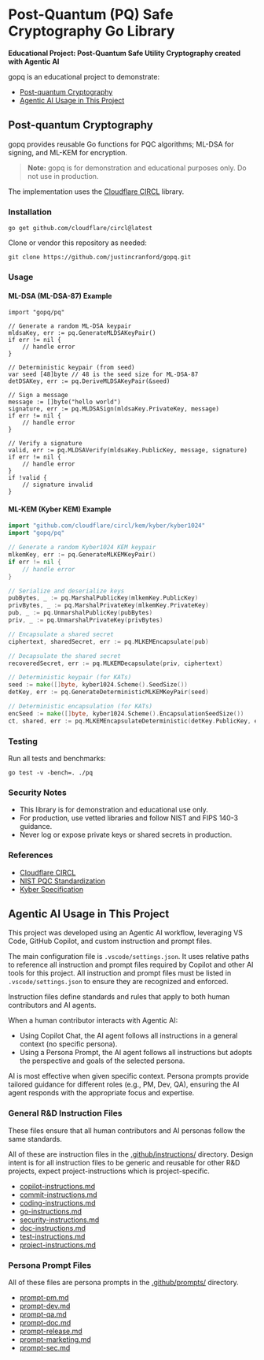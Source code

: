 
# Post-Quantum (PQ) Safe Cryptography Go Library

**Educational Project: Post-Quantum Safe Utility Cryptography created with Agentic AI**


gopq is an educational project to demonstrate:
- [Post-quantum Cryptography](#post-quantum-cryptography)
- [Agentic AI Usage in This Project](#agentic-ai-usage-in-this-project)

## Post-quantum Cryptography

gopq provides reusable Go functions for PQC algorithms; ML-DSA for signing, and ML-KEM for encryption.

> **Note:** gopq is for demonstration and educational purposes only. Do not use in production.

The implementation uses the [Cloudflare CIRCL](https://github.com/cloudflare/circl) library.

### Installation

```
go get github.com/cloudflare/circl@latest
```

Clone or vendor this repository as needed:

```
git clone https://github.com/justincranford/gopq.git
```


### Usage

#### ML-DSA (ML-DSA-87) Example

```
import "gopq/pq"

// Generate a random ML-DSA keypair
mldsaKey, err := pq.GenerateMLDSAKeyPair()
if err != nil {
    // handle error
}

// Deterministic keypair (from seed)
var seed [48]byte // 48 is the seed size for ML-DSA-87
detDSAKey, err := pq.DeriveMLDSAKeyPair(&seed)

// Sign a message
message := []byte("hello world")
signature, err := pq.MLDSASign(mldsaKey.PrivateKey, message)
if err != nil {
    // handle error
}

// Verify a signature
valid, err := pq.MLDSAVerify(mldsaKey.PublicKey, message, signature)
if err != nil {
    // handle error
}
if !valid {
    // signature invalid
}
```

#### ML-KEM (Kyber KEM) Example

```go
import "github.com/cloudflare/circl/kem/kyber/kyber1024"
import "gopq/pq"

// Generate a random Kyber1024 KEM keypair
mlkemKey, err := pq.GenerateMLKEMKeyPair()
if err != nil {
    // handle error
}

// Serialize and deserialize keys
pubBytes, _ := pq.MarshalPublicKey(mlkemKey.PublicKey)
privBytes, _ := pq.MarshalPrivateKey(mlkemKey.PrivateKey)
pub, _ := pq.UnmarshalPublicKey(pubBytes)
priv, _ := pq.UnmarshalPrivateKey(privBytes)

// Encapsulate a shared secret
ciphertext, sharedSecret, err := pq.MLKEMEncapsulate(pub)

// Decapsulate the shared secret
recoveredSecret, err := pq.MLKEMDecapsulate(priv, ciphertext)

// Deterministic keypair (for KATs)
seed := make([]byte, kyber1024.Scheme().SeedSize())
detKey, err := pq.GenerateDeterministicMLKEMKeyPair(seed)

// Deterministic encapsulation (for KATs)
encSeed := make([]byte, kyber1024.Scheme().EncapsulationSeedSize())
ct, shared, err := pq.MLKEMEncapsulateDeterministic(detKey.PublicKey, encSeed)
```

### Testing

Run all tests and benchmarks:

```
go test -v -bench=. ./pq
```

### Security Notes

- This library is for demonstration and educational use only.
- For production, use vetted libraries and follow NIST and FIPS 140-3 guidance.
- Never log or expose private keys or shared secrets in production.

### References

- [Cloudflare CIRCL](https://github.com/cloudflare/circl)
- [NIST PQC Standardization](https://csrc.nist.gov/projects/post-quantum-cryptography)
- [Kyber Specification](https://pq-crystals.org/kyber/)

## Agentic AI Usage in This Project

This project was developed using an Agentic AI workflow, leveraging VS Code, GitHub Copilot, and custom instruction and prompt files.

The main configuration file is `.vscode/settings.json`. It uses relative paths to reference all instruction and prompt files required by Copilot and other AI tools for this project. All instruction and prompt files must be listed in `.vscode/settings.json` to ensure they are recognized and enforced.

Instruction files define standards and rules that apply to both human contributors and AI agents.

When a human contributor interacts with Agentic AI:
- Using Copilot Chat, the AI agent follows all instructions in a general context (no specific persona).
- Using a Persona Prompt, the AI agent follows all instructions but adopts the perspective and goals of the selected persona.

AI is most effective when given specific context. Persona prompts provide tailored guidance for different roles (e.g., PM, Dev, QA), ensuring the AI agent responds with the appropriate focus and expertise.

### General R&D Instruction Files

These files ensure that all human contributors and AI personas follow the same standards.


All of these are instruction files in the [.github/instructions/](.github/instructions/) directory. Design intent is for all instruction files to be generic and reusable for other R&D projects, expect project-instructions which is project-specific.

- [copilot-instructions.md](.github/instructions/copilot-instructions.md)
- [commit-instructions.md](.github/instructions/commit-instructions.md)
- [coding-instructions.md](.github/instructions/coding-instructions.md)
- [go-instructions.md](.github/instructions/go-instructions.md)
- [security-instructions.md](.github/instructions/security-instructions.md)
- [doc-instructions.md](.github/instructions/doc-instructions.md)
- [test-instructions.md](.github/instructions/test-instructions.md)
- [project-instructions.md](.github/instructions/project-instructions.md)


### Persona Prompt Files

All of these files are persona prompts in the [.github/prompts/](.github/prompts/) directory.

- [prompt-pm.md](.github/prompts/prompt-pm.md)
- [prompt-dev.md](.github/prompts/prompt-dev.md)
- [prompt-qa.md](.github/prompts/prompt-qa.md)
- [prompt-doc.md](.github/prompts/prompt-doc.md)
- [prompt-release.md](.github/prompts/prompt-release.md)
- [prompt-marketing.md](.github/prompts/prompt-marketing.md)
- [prompt-sec.md](.github/prompts/prompt-sec.md)

